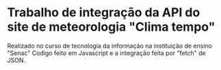 # Trabalho de integração da API do site de meteorologia "Clima tempo"
Realizado no curso de tecnologia da informação na instituição de ensino "Senac"
Codigo feito em Javascript e a integração feita por "fetch" de JSON.
